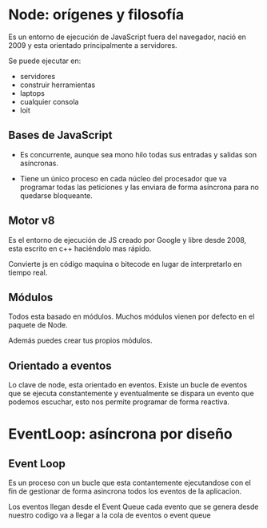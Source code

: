 # **Node: orígenes y filosofía**
Es un entorno de ejecución de JavaScript fuera del navegador, nació en 2009 y esta orientado principalmente a servidores.

Se puede ejecutar en:
- servidores
- construir herramientas
- laptops 
- cualquier consola
- loit

## **Bases de JavaScript**
- Es concurrente, aunque sea mono hilo todas sus entradas y salidas son asíncronas. 

- Tiene un único proceso en cada núcleo del procesador que va programar todas las peticiones y las enviara de forma asíncrona para no quedarse bloqueante.

## **Motor v8**
Es el entorno de ejecución de JS creado por Google y libre desde 2008, esta escrito en c++ haciéndolo mas rápido.

Convierte js en código maquina o bitecode en lugar de interpretarlo en tiempo real. 

## **Módulos**
Todos esta basado en módulos. Muchos módulos vienen por defecto en el paquete de Node.

Además puedes crear tus propios módulos.

## **Orientado a eventos**
Lo clave de node, esta orientado en eventos. Existe un bucle de eventos que se ejecuta constantemente y eventualmente se dispara un evento que podemos escuchar, esto nos permite programar de forma reactiva.

# **EventLoop: asíncrona por diseño**
## **Event Loop**
Es un proceso con un bucle que esta contantemente ejecutandose con el fin de gestionar de forma asincrona todos los eventos de la aplicacion.

Los eventos llegan desde el Event Queue cada evento que se genera desde nuestro codigo va a llegar a la cola de eventos o event queue